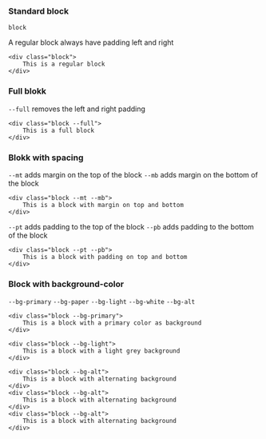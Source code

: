 ### Standard block
`block`

A regular block always have padding left and right

```html|span-3,plain,white
<div class="block">
    This is a regular block
</div>
```

### Full blokk
`--full` removes the left and right padding

```html|span-3,plain,white
<div class="block --full">
    This is a full block
</div>
```

### Blokk with spacing


`--mt` adds margin on the top of the block
`--mb` adds margin on the bottom of the block

```html|span-3,plain,white
<div class="block --mt --mb">
    This is a block with margin on top and bottom
</div>
```

`--pt` adds padding to the top of the block
`--pb` adds padding to the bottom of the block


```html|span-3,plain,white
<div class="block --pt --pb">
    This is a block with padding on top and bottom
</div>
```



### Block with background-color

`--bg-primary`
`--bg-paper`
`--bg-light`
`--bg-white`
`--bg-alt`

```html|span-3,plain,white
<div class="block --bg-primary">
    This is a block with a primary color as background
</div>
```

```html|span-3,plain,white
<div class="block --bg-light">
    This is a block with a light grey background
</div>
```

```html|span-3,plain,white
<div class="block --bg-alt">
    This is a block with alternating background
</div>
<div class="block --bg-alt">
    This is a block with alternating background
</div>
<div class="block --bg-alt">
    This is a block with alternating background
</div>
```

